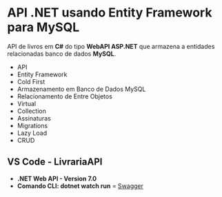 # API .NET usando Entity Framework para MySQL

API de livros em **C#** do tipo **WebAPI ASP.NET** que armazena a entidades relacionadas banco de dados **MySQL**.

- API
- Entity Framework
- Cold First
- Armazenamento em Banco de Dados MySQL
- Relacionamento de Entre Objetos
- Virtual
- Collection
- Assinaturas
- Migrations
- Lazy Load
- CRUD

## VS Code - LivrariaAPI

- **.NET Web API - Version 7.0**
- **Comando CLI: dotnet watch run** =  [Swagger](http://localhost:5111/swagger/index.html)
